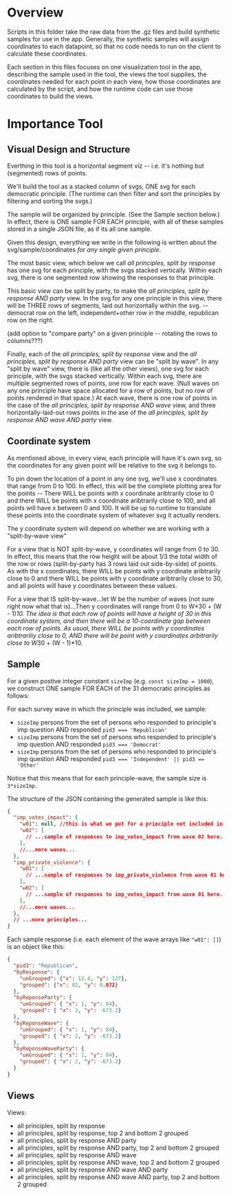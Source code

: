 # Overview

Scripts in this folder take the raw data from the .gz files and build synthetic samples for use in the app. Generally, the synthetic samples will assign coordinates to each datapoint, so that no code needs to run on the client to calculate these coordinates.

Each section in this files focuses on one visualization tool in the app, describing the sample used in the tool, the views the tool supplies, the coordinates needed for each point in each view, how those coordinates are calculated by the script, and how the runtime code can use those coordinates to build the views.

# Importance Tool

## Visual Design and Structure

Everthing in this tool is a horizontal segment viz -- i.e. it's nothing but (segmented) rows of points.

We'll build the tool as a stacked column of svgs, ONE svg for each democratic principle. (The runtime can then filter and sort the principles by filtering and sorting the svgs.)

The sample will be organized by principle. (See the Sample section below.) In effect, there is ONE sample FOR EACH principle, with all of these samples stored in a single JSON file, as if its all one sample.

Given this design, everything we write in the following is written about the svg/sample/coordinates _for any single given principle_.

The most basic view, which below we call _all principles, split by response_ has one svg for each principle, with the svgs stacked vertically. Within each svg, there is one segmented row showing the responses to that principle.

This basic view can be split by party, to make the _all principles, split by response AND party_ view. In the svg for any one principle in this view, there will be THREE rows of segments, laid out horizontally within the svg. -- democrat row on the left, independent+other row in the middle, republican row on the right.

(add option to "compare party" on a given principle -- rotating the rows to columns???)

Finally, each of the _all principles, split by response_ view and the _all principles, split by response AND party_ view can be "split by wave". In any "split by wave" view, there is (like all the other views), one svg for each principle, with the svgs stacked vertically. Within each svg, there are multiple segmented rows of points, one row for each wave. (Null waves on any one principle have space allocated for a row of points, but no row of points rendered in that space.) At each wave, there is one row of points in the case of the _all principles, split by response AND wave_ view, and three horizontally-laid-out rows points in the ase of the _all principles, split by response AND wave AND party_ view.

## Coordinate system

As mentioned above, in every view, each principle will have it's own svg, so the coordinates for any given point will be relative to the svg it belongs to.

To pin down the location of a point in any one svg, we'll use x coordinates that range from 0 to 100. In effect, this will be the complete plotting area for the points -- There WILL be points with x coordinate aribtrarily close to 0 and there WILL be points with x coordinate aribtrarily close to 100, and all points will have x between 0 and 100. It will be up to runtime to translate these points into the coordinate system of whatever svg it actually renders.

The y coordinate system will depend on whether we are working with a "split-by-wave view"

For a view that is NOT split-by-wave, y coordinates will range from 0 to 30. In effect, this means that the row height will be about 1/3 the total width of the row or rows (split-by-party has 3 rows laid out side-by-side) of points. As with the x coordinates, there WILL be points with y coordinate aribtrarily close to 0 and there WILL be points with y coordinate aribtrarily close to 30, and all points will have y coordinates between these values.

For a view that IS split-by-wave...let W be the number of waves (not sure right now what that is)...Then y coordinates will range from 0 to W*30 + (W - 1)*10. The idea is that each row of points will have a height of 30 in this coordinate system, and then there will be a 10-coordinate gap between each row of points. As usual, there WILL be points with y coordinates aribtrariliy close to 0, AND there will be point with y coordinates arbitrarily close to W*30 + (W - 1)*10.

## Sample

For a given postive integer constant `sizeImp` (e.g. `const sizeImp = 1000`), we construct ONE sample FOR EACH of the 31 democratic principles as follows:

For each survey wave in which the principle was included, we sample:

- `sizeImp` persons from the set of persons who responded to principle's imp question AND responded `pid3 === 'Republican'`
- `sizeImp` persons from the set of persons who responded to principle's imp question AND responded `pid3 === 'Democrat'`
- `sizeImp` persons from the set of persons who responded to principle's imp question AND responded `pid3 === 'Independent' || pid3 == 'Other'`

Notice that this means that for each principle-wave, the sample size is `3*sizeImp`.

The structure of the JSON containing the generated sample is like this:

```JSON
{
  "imp_votes_impact": {
    "w01": null, //this is what we put for a principle not included in the given wave
    "w02": [
      // ...sample of responses to imp_votes_impact from wave 02 here...
    ],
    //...more waves...
  },
  "imp_private_violence": {
    "w01": [
      // ...sample of responses to imp_private_violence from wave 01 here...
    ],
    "w02": [
      // ...sample of responses to imp_votes_impact from wave 01 here...
    ],
    //...more waves...
  },
  // ...more principles...
}
```

Each sample response (i.e. each element of the wave arrays like `"w01": []`) is an object like this:

```JSON
{
  "pid3": "Republican",
  "byResponse": {
    "unGrouped": {"x": 12.4, "y": 127},
    "grouped": {"x": 82, "y": 0.072}
  },
  "byReponseParty": {
    "unGrouped": { "x": 1, "y": 84},
    "grouped": { "x": 2, "y": -673.2}
  },
  "byReponseWave": {
    "unGrouped": { "x": 1, "y": 84},
    "grouped": { "x": 2, "y": -673.2}
  },
  "byReponseWaveParty": {
    "unGrouped": { "x": 1, "y": 84},
    "grouped": { "x": 2, "y": -673.2}
  }
}
```

## Views

Views:

- all principles, split by response
- all principles, split by response, top 2 and bottom 2 grouped
- all principles, split by response AND party
- all principles, split by response AND party, top 2 and bottom 2 grouped
- all principles, split by response AND wave
- all principles, split by response AND wave, top 2 and bottom 2 grouped
- all principles, split by response AND wave AND party
- all principles, split by response AND wave AND party, top 2 and bottom 2 grouped
